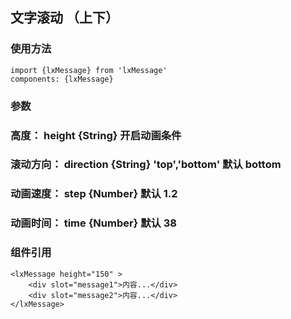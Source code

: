 ## 文字滚动  （上下）

### 使用方法
```
import {lxMessage} from 'lxMessage'
components: {lxMessage}
```

### 参数
### 高度： 	height 	  {String}   开启动画条件
### 滚动方向： direction {String}   'top','bottom'  默认 bottom
### 动画速度： step   	  {Number}   默认 1.2
### 动画时间： time   	  {Number}   默认 38

### 组件引用
```
<lxMessage height="150" >
	<div slot="message1">内容...</div>
	<div slot="message2">内容...</div>
</lxMessage>
```
